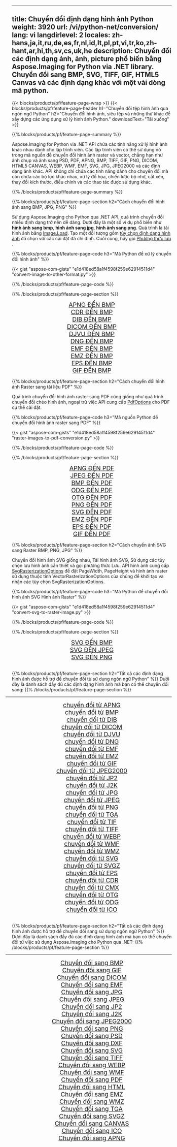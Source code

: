 ﻿
---
title: Chuyển đổi định dạng hình ảnh Python 
weight: 3920
url: /vi/python-net/conversion/ 
lang: vi
langdirlevel: 2
locales: zh-hans,ja,it,ru,de,es,fr,nl,id,lt,pl,pt,vi,tr,ko,zh-hant,ar,hi,th,sv,cs,uk,he
description: Chuyển đổi các định dạng ảnh, ảnh, picture phổ biến bằng Aspose.Imaging for Python via .NET library. Chuyển đổi sang BMP, SVG, TIFF, GIF, HTML5 Canvas và các định dạng khác với một vài dòng mã python.
---

{{< blocks/products/pf/feature-page-wrap >}}
{{< blocks/products/pf/feature-page-header h1="Chuyển đổi tệp hình ảnh qua ngôn ngữ Python" h2="Chuyển đổi hình ảnh, siêu tệp và những thứ khác để xây dựng các ứng dụng xử lý hình ảnh Python." downloadText="Tải xuống" >}}

{{% blocks/products/pf/feature-page-summary %}}

Aspose.Imaging for Python via .NET API chứa các tính năng xử lý hình ảnh khác nhau dành cho lập trình viên. Các lập trình viên có thể sử dụng nó trong mã nguồn để chuyển đổi hình ảnh raster và vector, chẳng hạn như ảnh chụp và ảnh sang PSD, PDF, APNG, BMP, TIFF, GIF, PNG, DICOM, HTML5 CANVAS, WEBP, WMF, EMF, SVG, JPG, JPEG2000 và các định dạng ảnh khác. API không chỉ chứa các tính năng dành cho chuyển đổi mà còn chứa các bộ lọc khác nhau, xử lý đồ họa, chiến lược bộ nhớ, cắt xén, thay đổi kích thước, điều chỉnh và các thao tác được sử dụng khác.

{{% /blocks/products/pf/feature-page-summary  %}}

{{% blocks/products/pf/feature-page-section  h2="Cách chuyển đổi hình ảnh sang BMP, JPG, PNG" %}}

Sử dụng Aspose.Imaging cho Python qua .NET API, quá trình chuyển đổi nhiều định dạng trở nên dễ dàng. Dưới đây là một số ví dụ phổ biến như **hình ảnh sang bmp**, **hình ảnh sang jpg**, **hình ảnh sang png**. Quá trình là tải hình ảnh bằng [Image.Load](https://apireference.aspose.com/imaging/net/aspose.imaging/image/methods/load). Tạo một đối tượng gồm [tùy chọn định dạng hình ảnh](https://apireference.aspose.com/imaging/net/aspose.imaging.imageoptions) đã chọn với các cài đặt đã chỉ định. Cuối cùng, hãy gọi [Phương thức lưu](https://apireference.aspose.com/imaging/net/aspose.imaging.image/save/methods/4) .

{{% blocks/products/pf/feature-page-code h3="Mã Python để xử lý chuyển đổi hình ảnh" %}}

{{< gist "aspose-com-gists" "e1d418ed58a1f4598f259e62914511d4" "convert-image-to-other-format.py" >}}

{{% /blocks/products/pf/feature-page-code  %}}

{{% /blocks/products/pf/feature-page-section %}}

<div class="container-fluid productfamilypage bg-gray">
    <div class="convertypes bg-gray agp-content section">
        <div class="container">
		<div class="row other-converters" style="gap: 10px;font-size: 19px;text-align:center;">
		   <div class="col-md-2 other-converter remove-lp remove-rp">
		      <a href="/imaging/vi/python-net/conversion/apng-to-bmp/" style="padding:15px;">APNG ĐẾN BMP</a>
		   </div>
		   <div class="col-md-2 other-converter remove-lp remove-rp">
		      <a href="/imaging/vi/python-net/conversion/cdr-to-bmp/" style="padding:15px;">CDR ĐẾN BMP</a>
		   </div>
		   <div class="col-md-2 other-converter remove-lp remove-rp">
		      <a href="/imaging/vi/python-net/conversion/dib-to-bmp/" style="padding:15px;">DIB ĐẾN BMP</a>
		   </div>
		   <div class="col-md-2 other-converter remove-lp remove-rp">
		      <a href="/imaging/vi/python-net/conversion/dicom-to-bmp/" style="padding:15px;">DICOM ĐẾN BMP</a>
		   </div>
 		   <div class="col-md-2 other-converter remove-lp remove-rp">
		      <a href="/imaging/vi/python-net/conversion/djvu-to-bmp/" style="padding:15px;">DJVU ĐẾN BMP</a>
		   </div>
		   <div class="col-md-2 other-converter remove-lp remove-rp">
		      <a href="/imaging/vi/python-net/conversion/dng-to-bmp/" style="padding:15px;">DNG ĐẾN BMP</a>
		   </div>
		   <div class="col-md-2 other-converter remove-lp remove-rp">
		      <a href="/imaging/vi/python-net/conversion/emf-to-bmp/" style="padding:15px;">EMF ĐẾN BMP</a>
		   </div>
		   <div class="col-md-2 other-converter remove-lp remove-rp">
		      <a href="/imaging/vi/python-net/conversion/emz-to-bmp/" style="padding:15px;">EMZ ĐẾN BMP</a>
		   </div>
		   <div class="col-md-2 other-converter remove-lp remove-rp">
		      <a href="/imaging/vi/python-net/conversion/eps-to-bmp/" style="padding:15px;">EPS ĐẾN BMP</a>
		   </div>
		   <div class="col-md-2 other-converter remove-lp remove-rp">
		      <a href="/imaging/vi/python-net/conversion/gif-to-bmp/" style="padding:15px;">GIF ĐẾN BMP</a>
		   </div>
		</div>
	</div>
    </div>
</div>

{{% blocks/products/pf/feature-page-section  h2="Cách chuyển đổi hình ảnh Raster sang tài liệu PDF" %}}

Quá trình chuyển đổi hình ảnh raster sang PDF cũng giống như quá trình chuyển đổi chéo hình ảnh, ngoại trừ việc API cung cấp [PdfOptions](https://apireference.aspose.com/imaging/net/aspose.imaging.imageoptions/pdfoptions) cho PDF cụ thể cài đặt.

{{% blocks/products/pf/feature-page-code h3="Mã nguồn Python để chuyển đổi hình ảnh raster sang PDF" %}}

{{< gist "aspose-com-gists" "e1d418ed58a1f4598f259e62914511d4" "raster-images-to-pdf-conversion.py" >}}

{{% /blocks/products/pf/feature-page-code  %}}

{{% /blocks/products/pf/feature-page-section %}}

<div class="container-fluid productfamilypage bg-gray">
    <div class="convertypes bg-gray agp-content section">
        <div class="container">
		<div class="row other-converters" style="gap: 10px;font-size: 19px;text-align:center;">
		   <div class="col-md-2 other-converter remove-lp remove-rp">
		      <a href="/imaging/vi/python-net/conversion/apng-to-PDF/" style="padding:15px;">APNG ĐẾN PDF</a>
		   </div>
		   <div class="col-md-2 other-converter remove-lp remove-rp">
		      <a href="/imaging/vi/python-net/conversion/jpeg-to-PDF/" style="padding:15px;">JPEG ĐẾN PDF</a>
		   </div>
		   <div class="col-md-2 other-converter remove-lp remove-rp">
		      <a href="/imaging/vi/python-net/conversion/bmp-to-PDF/" style="padding:15px;">BMP ĐẾN PDF</a>
		   </div>
		   <div class="col-md-2 other-converter remove-lp remove-rp">
		      <a href="/imaging/vi/python-net/conversion/odg-to-PDF/" style="padding:15px;">ODG ĐẾN PDF</a>
		   </div>
 		   <div class="col-md-2 other-converter remove-lp remove-rp">
		      <a href="/imaging/vi/python-net/conversion/otg-to-PDF/" style="padding:15px;">OTG ĐẾN PDF</a>
		   </div>
		   <div class="col-md-2 other-converter remove-lp remove-rp">
		      <a href="/imaging/vi/python-net/conversion/png-to-PDF/" style="padding:15px;">PNG ĐẾN PDF</a>
		   </div>
		   <div class="col-md-2 other-converter remove-lp remove-rp">
		      <a href="/imaging/vi/python-net/conversion/svg-to-PDF/" style="padding:15px;">SVG ĐẾN PDF</a>
		   </div>
		   <div class="col-md-2 other-converter remove-lp remove-rp">
		      <a href="/imaging/vi/python-net/conversion/emz-to-PDF/" style="padding:15px;">EMZ ĐẾN PDF</a>
		   </div>
		   <div class="col-md-2 other-converter remove-lp remove-rp">
		      <a href="/imaging/vi/python-net/conversion/eps-to-PDF/" style="padding:15px;">EPS ĐẾN PDF</a>
		   </div>
		   <div class="col-md-2 other-converter remove-lp remove-rp">
		      <a href="/imaging/vi/python-net/conversion/gif-to-PDF/" style="padding:15px;">GIF ĐẾN PDF</a>
		   </div>
		</div>
	</div>
    </div>
</div>

{{% blocks/products/pf/feature-page-section  h2="Cách chuyển ảnh SVG sang Raster BMP, PNG, JPG" %}}

Chuyển đổi hình ảnh SVG giống nhau, Tải hình ảnh SVG, Sử dụng các tùy chọn lưu hình ảnh cần thiết và gọi phương thức Lưu. API hình ảnh cung cấp [SvgRasterizationOptions](https://apireference.aspose.com/imaging/net/aspose.imaging.imageoptions/svgrasterizationoptions) để đặt PageWidth, PageHeight và hình ảnh raster sử dụng thuộc tính VectorRasterizationOptions của chúng để khởi tạo và nhận các tùy chọn SvgRasterizationOptions. 

{{% blocks/products/pf/feature-page-code h3="Mã Python để chuyển đổi hình ảnh SVG Hình ảnh Raster" %}}

{{< gist "aspose-com-gists" "e1d418ed58a1f4598f259e62914511d4" "convert-svg-to-raster-image.py" >}}

{{% /blocks/products/pf/feature-page-code  %}}

{{% /blocks/products/pf/feature-page-section %}}

<div class="container-fluid productfamilypage bg-gray">
    <div class="convertypes bg-gray agp-content section">
        <div class="container">
		<div class="row other-converters" style="gap: 10px;font-size: 19px;text-align:center;">
		   <div class="col-md-2 other-converter remove-lp remove-rp">
		      <a href="/imaging/vi/python-net/conversion/SVG-to-bmp/" style="padding:15px;">SVG ĐẾN BMP</a>
		   </div>
		   <div class="col-md-2 other-converter remove-lp remove-rp">
		      <a href="/imaging/vi/python-net/conversion/SVG-to-jpeg/" style="padding:15px;">SVG ĐẾN JPEG</a>
		   </div>
		   <div class="col-md-2 other-converter remove-lp remove-rp">
		      <a href="/imaging/vi/python-net/conversion/SVG-to-png/" style="padding:15px;">SVG ĐẾN PNG</a>
		   </div>		   
		</div>
	</div>
    </div>
</div>
<br/>

{{% blocks/products/pf/feature-page-section  h2="Tất cả các định dạng hình ảnh được hỗ trợ để chuyển đổi từ sử dụng ngôn ngữ Python" %}}
Dưới đây là danh sách đầy đủ các định dạng hình ảnh mà bạn có thể chuyển đổi sang:
{{% /blocks/products/pf/feature-page-section %}}
<div class="container-fluid productfamilypage bg-gray">
    <div class="convertypes bg-gray agp-content section">
        <div class="container">
                <hr style="margin-left:-20px;"/>
		<div class="row other-converters" style="gap: 10px;font-size: 19px;text-align:center;">
		    <div class='col-md-2 other-converter remove-lp remove-rp'><a href="/imaging/vi/python-net/conversion/from/apng/" style="padding:15px;">chuyển đổi từ APNG</a></div>
<div class='col-md-2 other-converter remove-lp remove-rp'><a href="/imaging/vi/python-net/conversion/from/bmp/" style="padding:15px;">chuyển đổi từ BMP</a></div>
<div class='col-md-2 other-converter remove-lp remove-rp'><a href="/imaging/vi/python-net/conversion/from/dib/" style="padding:15px;">chuyển đổi từ DIB</a></div>
<div class='col-md-2 other-converter remove-lp remove-rp'><a href="/imaging/vi/python-net/conversion/from/dicom/" style="padding:15px;">chuyển đổi từ DICOM</a></div>
<div class='col-md-2 other-converter remove-lp remove-rp'><a href="/imaging/vi/python-net/conversion/from/djvu/" style="padding:15px;">chuyển đổi từ DJVU</a></div>
<div class='col-md-2 other-converter remove-lp remove-rp'><a href="/imaging/vi/python-net/conversion/from/dng/" style="padding:15px;">chuyển đổi từ DNG</a></div>
<div class='col-md-2 other-converter remove-lp remove-rp'><a href="/imaging/vi/python-net/conversion/from/emf/" style="padding:15px;">chuyển đổi từ EMF</a></div>
<div class='col-md-2 other-converter remove-lp remove-rp'><a href="/imaging/vi/python-net/conversion/from/emz/" style="padding:15px;">chuyển đổi từ EMZ</a></div>
<div class='col-md-2 other-converter remove-lp remove-rp'><a href="/imaging/vi/python-net/conversion/from/gif/" style="padding:15px;">chuyển đổi từ GIF</a></div>
<div class='col-md-2 other-converter remove-lp remove-rp'><a href="/imaging/vi/python-net/conversion/from/jpeg2000/" style="padding:15px;">chuyển đổi từ JPEG2000</a></div>
<div class='col-md-2 other-converter remove-lp remove-rp'><a href="/imaging/vi/python-net/conversion/from/jp2/" style="padding:15px;">chuyển đổi từ JP2</a></div>
<div class='col-md-2 other-converter remove-lp remove-rp'><a href="/imaging/vi/python-net/conversion/from/j2k/" style="padding:15px;">chuyển đổi từ J2K</a></div>
<div class='col-md-2 other-converter remove-lp remove-rp'><a href="/imaging/vi/python-net/conversion/from/jpg/" style="padding:15px;">chuyển đổi từ JPG</a></div>
<div class='col-md-2 other-converter remove-lp remove-rp'><a href="/imaging/vi/python-net/conversion/from/jpeg/" style="padding:15px;">chuyển đổi từ JPEG</a></div>
<div class='col-md-2 other-converter remove-lp remove-rp'><a href="/imaging/vi/python-net/conversion/from/png/" style="padding:15px;">chuyển đổi từ PNG</a></div>
<div class='col-md-2 other-converter remove-lp remove-rp'><a href="/imaging/vi/python-net/conversion/from/tga/" style="padding:15px;">chuyển đổi từ TGA</a></div>
<div class='col-md-2 other-converter remove-lp remove-rp'><a href="/imaging/vi/python-net/conversion/from/tif/" style="padding:15px;">chuyển đổi từ TIF</a></div>
<div class='col-md-2 other-converter remove-lp remove-rp'><a href="/imaging/vi/python-net/conversion/from/tiff/" style="padding:15px;">chuyển đổi từ TIFF</a></div>
<div class='col-md-2 other-converter remove-lp remove-rp'><a href="/imaging/vi/python-net/conversion/from/webp/" style="padding:15px;">chuyển đổi từ WEBP</a></div>
<div class='col-md-2 other-converter remove-lp remove-rp'><a href="/imaging/vi/python-net/conversion/from/wmf/" style="padding:15px;">chuyển đổi từ WMF</a></div>
<div class='col-md-2 other-converter remove-lp remove-rp'><a href="/imaging/vi/python-net/conversion/from/wmz/" style="padding:15px;">chuyển đổi từ WMZ</a></div>
<div class='col-md-2 other-converter remove-lp remove-rp'><a href="/imaging/vi/python-net/conversion/from/svg/" style="padding:15px;">chuyển đổi từ SVG</a></div>
<div class='col-md-2 other-converter remove-lp remove-rp'><a href="/imaging/vi/python-net/conversion/from/svgz/" style="padding:15px;">chuyển đổi từ SVGZ</a></div>
<div class='col-md-2 other-converter remove-lp remove-rp'><a href="/imaging/vi/python-net/conversion/from/eps/" style="padding:15px;">chuyển đổi từ EPS</a></div>
<div class='col-md-2 other-converter remove-lp remove-rp'><a href="/imaging/vi/python-net/conversion/from/cdr/" style="padding:15px;">chuyển đổi từ CDR</a></div>
<div class='col-md-2 other-converter remove-lp remove-rp'><a href="/imaging/vi/python-net/conversion/from/cmx/" style="padding:15px;">chuyển đổi từ CMX</a></div>
<div class='col-md-2 other-converter remove-lp remove-rp'><a href="/imaging/vi/python-net/conversion/from/otg/" style="padding:15px;">chuyển đổi từ OTG</a></div>
<div class='col-md-2 other-converter remove-lp remove-rp'><a href="/imaging/vi/python-net/conversion/from/odg/" style="padding:15px;">chuyển đổi từ ODG</a></div>
<div class='col-md-2 other-converter remove-lp remove-rp'><a href="/imaging/vi/python-net/conversion/from/ico/" style="padding:15px;">chuyển đổi từ ICO</a></div>
                </div>
        </div>
    </div>
</div>
<br/>

{{% blocks/products/pf/feature-page-section  h2="Tất cả các định dạng hình ảnh được hỗ trợ để chuyển đổi sang sử dụng ngôn ngữ Python" %}}
Dưới đây là danh sách đầy đủ các định dạng hình ảnh mà bạn có thể chuyển đổi từ việc sử dụng Aspose.Imaging cho Python qua .NET:
{{% /blocks/products/pf/feature-page-section %}}
<div class="container-fluid productfamilypage bg-gray">
    <div class="convertypes bg-gray agp-content section">
        <div class="container">
	        <hr style="margin-left:-20px;"/>
		<div class="row other-converters" style="gap: 10px;font-size: 19px;text-align:center;">
		    <div class='col-md-2 other-converter remove-lp remove-rp'><a href="/imaging/vi/python-net/conversion/to/bmp/" style="padding:15px;">Chuyển đổi sang BMP</a></div>
<div class='col-md-2 other-converter remove-lp remove-rp'><a href="/imaging/vi/python-net/conversion/to/gif/" style="padding:15px;">Chuyển đổi sang GIF</a></div>
<div class='col-md-2 other-converter remove-lp remove-rp'><a href="/imaging/vi/python-net/conversion/to/dicom/" style="padding:15px;">Chuyển đổi sang DICOM</a></div>
<div class='col-md-2 other-converter remove-lp remove-rp'><a href="/imaging/vi/python-net/conversion/to/emf/" style="padding:15px;">Chuyển đổi sang EMF</a></div>
<div class='col-md-2 other-converter remove-lp remove-rp'><a href="/imaging/vi/python-net/conversion/to/jpg/" style="padding:15px;">Chuyển đổi sang JPG</a></div>
<div class='col-md-2 other-converter remove-lp remove-rp'><a href="/imaging/vi/python-net/conversion/to/jpeg/" style="padding:15px;">Chuyển đổi sang JPEG</a></div>
<div class='col-md-2 other-converter remove-lp remove-rp'><a href="/imaging/vi/python-net/conversion/to/jp2/" style="padding:15px;">Chuyển đổi sang JP2</a></div>
<div class='col-md-2 other-converter remove-lp remove-rp'><a href="/imaging/vi/python-net/conversion/to/j2k/" style="padding:15px;">Chuyển đổi sang J2K</a></div>
<div class='col-md-2 other-converter remove-lp remove-rp'><a href="/imaging/vi/python-net/conversion/to/jpeg2000/" style="padding:15px;">Chuyển đổi sang JPEG2000</a></div>
<div class='col-md-2 other-converter remove-lp remove-rp'><a href="/imaging/vi/python-net/conversion/to/png/" style="padding:15px;">Chuyển đổi sang PNG</a></div>
<div class='col-md-2 other-converter remove-lp remove-rp'><a href="/imaging/vi/python-net/conversion/to/psd/" style="padding:15px;">Chuyển đổi sang PSD</a></div>
<div class='col-md-2 other-converter remove-lp remove-rp'><a href="/imaging/vi/python-net/conversion/to/dxf/" style="padding:15px;">Chuyển đổi sang DXF</a></div>
<div class='col-md-2 other-converter remove-lp remove-rp'><a href="/imaging/vi/python-net/conversion/to/svg/" style="padding:15px;">Chuyển đổi sang SVG</a></div>
<div class='col-md-2 other-converter remove-lp remove-rp'><a href="/imaging/vi/python-net/conversion/to/tiff/" style="padding:15px;">Chuyển đổi sang TIFF</a></div>
<div class='col-md-2 other-converter remove-lp remove-rp'><a href="/imaging/vi/python-net/conversion/to/webp/" style="padding:15px;">Chuyển đổi sang WEBP</a></div>
<div class='col-md-2 other-converter remove-lp remove-rp'><a href="/imaging/vi/python-net/conversion/to/wmf/" style="padding:15px;">Chuyển đổi sang WMF</a></div>
<div class='col-md-2 other-converter remove-lp remove-rp'><a href="/imaging/vi/python-net/conversion/to/pdf/" style="padding:15px;">Chuyển đổi sang PDF</a></div>
<div class='col-md-2 other-converter remove-lp remove-rp'><a href="/imaging/vi/python-net/conversion/to/html/" style="padding:15px;">Chuyển đổi sang HTML</a></div>
<div class='col-md-2 other-converter remove-lp remove-rp'><a href="/imaging/vi/python-net/conversion/to/emz/" style="padding:15px;">Chuyển đổi sang EMZ</a></div>
<div class='col-md-2 other-converter remove-lp remove-rp'><a href="/imaging/vi/python-net/conversion/to/wmz/" style="padding:15px;">Chuyển đổi sang WMZ</a></div>
<div class='col-md-2 other-converter remove-lp remove-rp'><a href="/imaging/vi/python-net/conversion/to/tga/" style="padding:15px;">Chuyển đổi sang TGA</a></div>
<div class='col-md-2 other-converter remove-lp remove-rp'><a href="/imaging/vi/python-net/conversion/to/svgz/" style="padding:15px;">Chuyển đổi sang SVGZ</a></div>
<div class='col-md-2 other-converter remove-lp remove-rp'><a href="/imaging/vi/python-net/conversion/to/canvas/" style="padding:15px;">Chuyển đổi sang CANVAS</a></div>
<div class='col-md-2 other-converter remove-lp remove-rp'><a href="/imaging/vi/python-net/conversion/to/ico/" style="padding:15px;">Chuyển đổi sang ICO</a></div>
<div class='col-md-2 other-converter remove-lp remove-rp'><a href="/imaging/vi/python-net/conversion/to/apng/" style="padding:15px;">Chuyển đổi sang APNG</a></div>
                </div>
        </div>
    </div>
</div>


